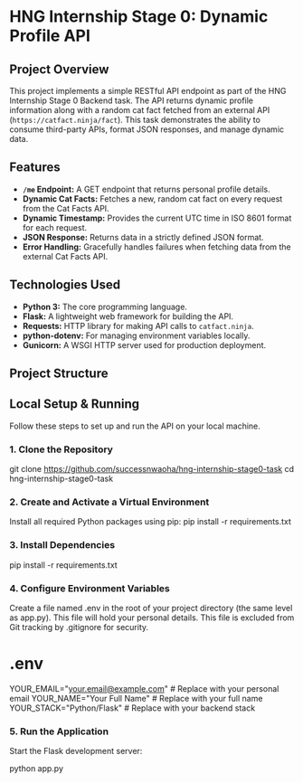 # HNG Internship Stage 0: Dynamic Profile API

## Project Overview

This project implements a simple RESTful API endpoint as part of the HNG Internship Stage 0 Backend task. The API returns dynamic profile information along with a random cat fact fetched from an external API (`https://catfact.ninja/fact`). This task demonstrates the ability to consume third-party APIs, format JSON responses, and manage dynamic data.

## Features

-   **`/me` Endpoint:** A GET endpoint that returns personal profile details.
-   **Dynamic Cat Facts:** Fetches a new, random cat fact on every request from the Cat Facts API.
-   **Dynamic Timestamp:** Provides the current UTC time in ISO 8601 format for each request.
-   **JSON Response:** Returns data in a strictly defined JSON format.
-   **Error Handling:** Gracefully handles failures when fetching data from the external Cat Facts API.

## Technologies Used

-   **Python 3:** The core programming language.
-   **Flask:** A lightweight web framework for building the API.
-   **Requests:** HTTP library for making API calls to `catfact.ninja`.
-   **python-dotenv:** For managing environment variables locally.
-   **Gunicorn:** A WSGI HTTP server used for production deployment.

## Project Structure

## Local Setup & Running

Follow these steps to set up and run the API on your local machine.

### 1. Clone the Repository

git clone https://github.com/successnwaoha/hng-internship-stage0-task
cd hng-internship-stage0-task

### 2. Create and Activate a Virtual Environment

Install all required Python packages using pip:
pip install -r requirements.txt

### 3. Install Dependencies

pip install -r requirements.txt

### 4. Configure Environment Variables

Create a file named .env in the root of your project directory (the same level as app.py). This file will hold your personal details. This file is excluded from Git tracking by .gitignore for security.

# .env
YOUR_EMAIL="your.email@example.com"      # Replace with your personal email
YOUR_NAME="Your Full Name"               # Replace with your full name
YOUR_STACK="Python/Flask"                # Replace with your backend stack

### 5. Run the Application

Start the Flask development server:

python app.py